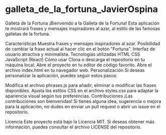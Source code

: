 # galleta_de_la_fortuna_JavierOspina

Galleta de la Fortuna
¡Bienvenido a la Galleta de la Fortuna! Esta aplicación te mostrará frases y mensajes inspiradores al azar, al estilo de las famosas galletas de la fortuna.

Características
Muestra frases y mensajes inspiradores al azar.
Posibilidad de cambiar la frase actual al hacer clic en el botón "Fortuna".
Interfaz de usuario atractiva y minimalista.
Tecnologías utilizadas
HTML
CSS
JavaScript (React)
Cómo usar
Clona o descarga el repositorio en tu máquina local.
Abre el proyecto en tu editor de código favorito.
Abre el archivo index.html en tu navegador web.
Personalización
Si deseas personalizar la aplicación, puedes seguir estos pasos:

Modifica el archivo phrases.js para añadir, eliminar o modificar las frases disponibles.
Ajusta los estilos CSS en el archivo styles.css para adaptar la apariencia visual según tus preferencias.
Contribuciones
¡Las contribuciones son bienvenidas! Si tienes alguna idea, sugerencia o mejora para la aplicación, no dudes en enviar un pull request o abrir un issue en el repositorio.

Licencia
Este proyecto está bajo la Licencia MIT. Si deseas obtener más información, puedes consultar el archivo LICENSE del repositorio.
